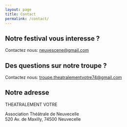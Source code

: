 ```yaml
---
layout: page
title: Contact
permalink: /contact/
---
```


## Notre festival vous interesse ? 
Contactez nous: neuvescene@gmail.com

## Des questions sur notre troupe ?
Contactez nous: troupe.theatralementvotre74@gmail.com

## Notre adresse

THEATRALEMENT VOTRE

Association Théâtrale de Neuvecelle  
520 Av. de Maxilly, 74500 Neuvecelle
